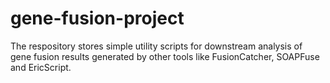 # gene-fusion-project

The respository stores simple utility scripts for downstream analysis of gene fusion results generated by other tools like FusionCatcher, SOAPFuse and EricScript.
